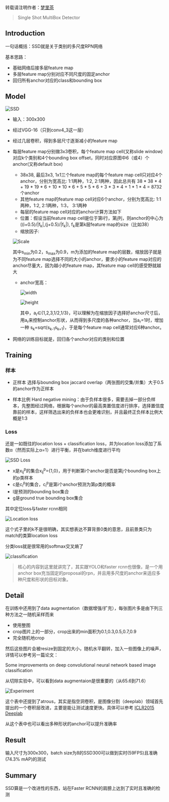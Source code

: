 转载请注明作者：[梦里茶](https://github.com/ahangchen)

> Single Shot MultiBox Detector

## Introduction
一句话概括：SSD就是关于类别的多尺度RPN网络

基本思路：
- 基础网络后接多层feature map
- 多层feature map分别对应不同尺度的固定anchor
- 回归所有anchor对应的class和bounding box


## Model
![SSD](https://upload-images.jianshu.io/upload_images/1828517-89fe5dc4d9d31d24.png?imageMogr2/auto-orient/strip%7CimageView2/2/w/1240)

- 输入：300x300
- 经过VGG-16（只到conv4_3这一层）
- 经过几层卷积，得到多层尺寸逐渐减小的feature map
- 每层feature map分别做3x3卷积，每个feature map cell(又称slide window)对应k个类别和4个bounding box offset，同时对应原图中6（或4）个anchor(又称default box)
  - 38x38, 最后3x3, 1x1三个feature map的每个feature map cell只对应4个anchor，分别为宽高比: 1:1两种，1:2, 2:1两种，因此总共有 38 * 38 * 4 + 19 * 19 * 6 + 10 * 10 * 6 + 5 * 5 * 6 + 3 * 3 * 4 + 1 * 1 * 4 = 8732 个anchor
  - 其他feature map的feature map cell对应6个anchor，分别为宽高比: 1:1两种，1:2, 2:1两种，1:3， 3:1两种
  - 每层的feature map cell对应的anchor计算方法如下
   -  位置：假设当前feature map cell是位于第i行，第j列，则anchor的中心为 ((i+0.5)/|f<sub>k</sub>|,(j+0.5)/|f<sub>k</sub>|), f<sub>k</sub>是第k层feature map的size（比如38）
    - 缩放因子: 
    
    ![Scale](https://upload-images.jianshu.io/upload_images/1828517-91ef6530e5dce4b2.png?imageMogr2/auto-orient/strip%7CimageView2/2/w/1240)
    
    其中s<sub>min</sub>为0.2，s<sub>max</sub>为0.9，m为添加的feature map的层数，缩放因子就是为不同feature map选择不同的大小的anchor，要求小的feature map对应的anchor尽量大，因为越小的feature map，其feature map cell的感受野就越大
  - anchor宽高：
  
    ![width](https://upload-images.jianshu.io/upload_images/1828517-ba128e30ed7637e3.png?imageMogr2/auto-orient/strip%7CimageView2/2/w/1240)

    ![height](https://upload-images.jianshu.io/upload_images/1828517-4898e977cc483570.png?imageMogr2/auto-orient/strip%7CimageView2/2/w/1240)
    
    其中，a<sub>r</sub>∈{1,2,3,1/2,1/3}，可以理解为在缩放因子选择好anchor尺寸后，用a<sub>r</sub>来控制anchor形状，从而得到多尺度的各种anchor，当a<sub>r</sub>=1时，增加一种 s<sub>k</sub>=sqrt(s<sub>k-1</sub>s<sub>k+1</sub>)，于是每个feature map cell通常对应6种anchor。


- 网络的训练目标就是，回归各个anchor对应的类别和位置

## Training
### 样本
- 正样本
选择与bounding box jaccard overlap（两张图的交集/并集）大于0.5的anchor作为正样本

- 样本比例
Hard negative mining：由于负样本很多，需要去掉一部分负样本，先整图经过网络，根据每个anchor的最高类置信度进行排序，选择置信度靠前的样本，这样筛选出来的负样本也会更难识别，并且最终正负样本比例大概是1:3

### Loss
还是一如既往的location loss + classification loss，并为location loss添加了系数α（然而实际上α=1）进行平衡，并在batch维度进行平均

![SSD Loss](https://upload-images.jianshu.io/upload_images/1828517-d6d2d65d71a11cb9.png?imageMogr2/auto-orient/strip%7CimageView2/2/w/1240)

- x是x<sub>ij</sub><sup>p</sup>的集合x<sub>ij</sub><sup>p</sup>={1,0}，用于判断第i个anchor是否是第j个bounding box上的p类样本
- c是c<sub>i</sub><sup>p</sup>的集合，c<sub>i</sub><sup>p</sup>是第i个anchor预测为第p类的概率
- l是预测的bounding box集合
- g是ground true bounding box集合

其中定位loss与faster rcnn相同

![Location loss](https://upload-images.jianshu.io/upload_images/1828517-85b5465531c2b9bb.png?imageMogr2/auto-orient/strip%7CimageView2/2/w/1240)

这个式子里的k不是很明确，其实想表达不算背景0类的意思，且前景类只为match的类算location loss

分类loss就是很常用的softmax交叉熵了

![classification](https://upload-images.jianshu.io/upload_images/1828517-5f9a84cd98dce905.png?imageMogr2/auto-orient/strip%7CimageView2/2/w/1240)

> 核心的内容到这里就讲完了，其实跟YOLO和faster rcnn也很像，是一个用anchor box充当固定的proposal的rpn，并且用多尺度的anchor来适应多种尺度和形状的目标对象。

## Detail
在训练中还用到了data augmentation（数据增强/扩充），每张图片多是由下列三种方法之一随机采样而来
- 使用整图
- crop图片上的一部分，crop出来的min面积为0.1,0.3,0.5,0.7,0.9
- 完全随机地crop

然后这些图片会被resize到固定的大小，随机水平翻转，加入一些图像上的噪声，详情可以参考另一篇论文：

Some improvements on deep convolutional neural network based image classification

从切除实验中，可以看到data augmentaion是很重要的（从65.6到71.6）

![Experiment](https://upload-images.jianshu.io/upload_images/1828517-3ddd324e48e37468.png?imageMogr2/auto-orient/strip%7CimageView2/2/w/1240)

这个表中还提到了atrous，其实是指空洞卷积，是图像分割（deeplab）领域首先提出的一个卷积层改进，主要是能让测试速度更快。具体可以参考 [ICLR2015 Deeplab](https://arxiv.org/pdf/1412.7062.pdf)

从这个表中也可以看出多种形状的anchor可以提升准确率

## Result
输入尺寸为300x300，batch size为8的SSD300可以做到实时(59FPS)且准确(74.3% mAP)的测试

## Summary
SSD算是一个改进性的东西，站在Faster RCNN的肩膀上达到了实时且准确的检测
